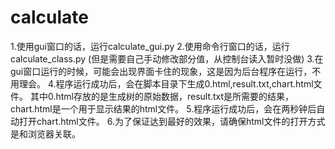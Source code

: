 calculate
=========
1.使用gui窗口的话，运行calculate_gui.py
2.使用命令行窗口的话，运行calculate_class.py (但是需要自己手动修改部分值，从控制台读入暂时没做)
3.在gui窗口运行的时候，可能会出现界面卡住的现象，这是因为后台程序在运行，不用理会。
4.程序运行成功后，会在脚本目录下生成0.html,result.txt,chart.html文件。
其中0.html存放的是生成树的原始数据，result.txt是所需要的结果，chart.html是一个用于显示结果的html文件。
5.程序运行成功后，会在两秒钟后自动打开chart.html文件。
6.为了保证达到最好的效果，请确保html文件的打开方式是和浏览器关联。


   
